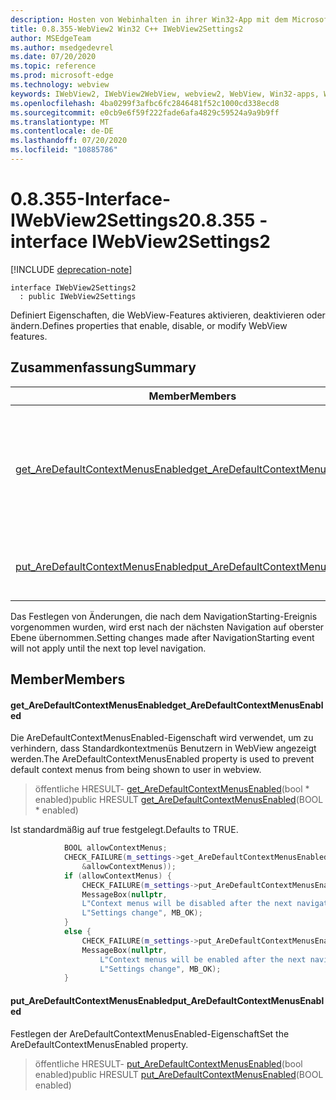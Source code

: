 ```yaml
---
description: Hosten von Webinhalten in ihrer Win32-App mit dem Microsoft Edge WebView2-Steuerelement
title: 0.8.355-WebView2 Win32 C++ IWebView2Settings2
author: MSEdgeTeam
ms.author: msedgedevrel
ms.date: 07/20/2020
ms.topic: reference
ms.prod: microsoft-edge
ms.technology: webview
keywords: IWebView2, IWebView2WebView, webview2, WebView, Win32-apps, Win32, Edge
ms.openlocfilehash: 4ba0299f3afbc6fc2846481f52c1000cd338ecd8
ms.sourcegitcommit: e0cb9e6f59f222fade6afa4829c59524a9a9b9ff
ms.translationtype: MT
ms.contentlocale: de-DE
ms.lasthandoff: 07/20/2020
ms.locfileid: "10885786"
---
```

# <span data-ttu-id="8ad71-104">0.8.355-Interface-IWebView2Settings2</span><span class="sxs-lookup"><span data-stu-id="8ad71-104">0.8.355 - interface IWebView2Settings2</span></span> 

[!INCLUDE [deprecation-note](../../includes/deprecation-note.md)]

```
interface IWebView2Settings2
  : public IWebView2Settings
```

<span data-ttu-id="8ad71-105">Definiert Eigenschaften, die WebView-Features aktivieren, deaktivieren oder ändern.</span><span class="sxs-lookup"><span data-stu-id="8ad71-105">Defines properties that enable, disable, or modify WebView features.</span></span>

## <span data-ttu-id="8ad71-106">Zusammenfassung</span><span class="sxs-lookup"><span data-stu-id="8ad71-106">Summary</span></span>

 <span data-ttu-id="8ad71-107">Member</span><span class="sxs-lookup"><span data-stu-id="8ad71-107">Members</span></span>                        | <span data-ttu-id="8ad71-108">Beschreibungen</span><span class="sxs-lookup"><span data-stu-id="8ad71-108">Descriptions</span></span>
--------------------------------|---------------------------------------------
[<span data-ttu-id="8ad71-109">get_AreDefaultContextMenusEnabled</span><span class="sxs-lookup"><span data-stu-id="8ad71-109">get_AreDefaultContextMenusEnabled</span></span>](#get_aredefaultcontextmenusenabled) | <span data-ttu-id="8ad71-110">Die AreDefaultContextMenusEnabled-Eigenschaft wird verwendet, um zu verhindern, dass Standardkontextmenüs Benutzern in WebView angezeigt werden.</span><span class="sxs-lookup"><span data-stu-id="8ad71-110">The AreDefaultContextMenusEnabled property is used to prevent default context menus from being shown to user in webview.</span></span>
[<span data-ttu-id="8ad71-111">put_AreDefaultContextMenusEnabled</span><span class="sxs-lookup"><span data-stu-id="8ad71-111">put_AreDefaultContextMenusEnabled</span></span>](#put_aredefaultcontextmenusenabled) | <span data-ttu-id="8ad71-112">Festlegen der AreDefaultContextMenusEnabled-Eigenschaft</span><span class="sxs-lookup"><span data-stu-id="8ad71-112">Set the AreDefaultContextMenusEnabled property.</span></span>

<span data-ttu-id="8ad71-113">Das Festlegen von Änderungen, die nach dem NavigationStarting-Ereignis vorgenommen wurden, wird erst nach der nächsten Navigation auf oberster Ebene übernommen.</span><span class="sxs-lookup"><span data-stu-id="8ad71-113">Setting changes made after NavigationStarting event will not apply until the next top level navigation.</span></span>

## <span data-ttu-id="8ad71-114">Member</span><span class="sxs-lookup"><span data-stu-id="8ad71-114">Members</span></span>

#### <span data-ttu-id="8ad71-115">get_AreDefaultContextMenusEnabled</span><span class="sxs-lookup"><span data-stu-id="8ad71-115">get_AreDefaultContextMenusEnabled</span></span> 

<span data-ttu-id="8ad71-116">Die AreDefaultContextMenusEnabled-Eigenschaft wird verwendet, um zu verhindern, dass Standardkontextmenüs Benutzern in WebView angezeigt werden.</span><span class="sxs-lookup"><span data-stu-id="8ad71-116">The AreDefaultContextMenusEnabled property is used to prevent default context menus from being shown to user in webview.</span></span>

> <span data-ttu-id="8ad71-117">öffentliche HRESULT- [get_AreDefaultContextMenusEnabled](#get_aredefaultcontextmenusenabled)(bool \* enabled)</span><span class="sxs-lookup"><span data-stu-id="8ad71-117">public HRESULT [get_AreDefaultContextMenusEnabled](#get_aredefaultcontextmenusenabled)(BOOL \* enabled)</span></span>

<span data-ttu-id="8ad71-118">Ist standardmäßig auf true festgelegt.</span><span class="sxs-lookup"><span data-stu-id="8ad71-118">Defaults to TRUE.</span></span>

```cpp
            BOOL allowContextMenus;
            CHECK_FAILURE(m_settings->get_AreDefaultContextMenusEnabled(
                &allowContextMenus));
            if (allowContextMenus) {
                CHECK_FAILURE(m_settings->put_AreDefaultContextMenusEnabled(FALSE));
                MessageBox(nullptr,
                L"Context menus will be disabled after the next navigation.",
                L"Settings change", MB_OK);
            }
            else {
                CHECK_FAILURE(m_settings->put_AreDefaultContextMenusEnabled(TRUE));
                MessageBox(nullptr,
                    L"Context menus will be enabled after the next navigation.",
                    L"Settings change", MB_OK);
            }
```

#### <span data-ttu-id="8ad71-119">put_AreDefaultContextMenusEnabled</span><span class="sxs-lookup"><span data-stu-id="8ad71-119">put_AreDefaultContextMenusEnabled</span></span> 

<span data-ttu-id="8ad71-120">Festlegen der AreDefaultContextMenusEnabled-Eigenschaft</span><span class="sxs-lookup"><span data-stu-id="8ad71-120">Set the AreDefaultContextMenusEnabled property.</span></span>

> <span data-ttu-id="8ad71-121">öffentliche HRESULT- [put_AreDefaultContextMenusEnabled](#put_aredefaultcontextmenusenabled)(bool enabled)</span><span class="sxs-lookup"><span data-stu-id="8ad71-121">public HRESULT [put_AreDefaultContextMenusEnabled](#put_aredefaultcontextmenusenabled)(BOOL enabled)</span></span>

